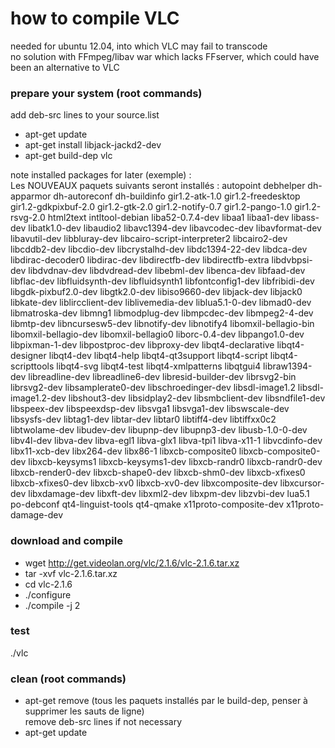 # how to compile VLC
needed for ubuntu 12.04, into which VLC may fail to transcode  
no solution with FFmpeg/libav war which lacks FFserver, which could have been an alternative to VLC


### prepare your system (root commands)
add deb-src lines to your source.list  
- apt-get update  
- apt-get install libjack-jackd2-dev  
- apt-get build-dep vlc

note installed packages for later (exemple) :  
Les NOUVEAUX paquets suivants seront installés :
  autopoint debhelper dh-apparmor dh-autoreconf dh-buildinfo gir1.2-atk-1.0 gir1.2-freedesktop
  gir1.2-gdkpixbuf-2.0 gir1.2-gtk-2.0 gir1.2-notify-0.7 gir1.2-pango-1.0 gir1.2-rsvg-2.0 html2text
  intltool-debian liba52-0.7.4-dev libaa1 libaa1-dev libass-dev libatk1.0-dev libaudio2
  libavc1394-dev libavcodec-dev libavformat-dev libavutil-dev libbluray-dev
  libcairo-script-interpreter2 libcairo2-dev libcddb2-dev libcdio-dev libcrystalhd-dev
  libdc1394-22-dev libdca-dev libdirac-decoder0 libdirac-dev libdirectfb-dev libdirectfb-extra
  libdvbpsi-dev libdvdnav-dev libdvdread-dev libebml-dev libenca-dev libfaad-dev libflac-dev
  libfluidsynth-dev libfluidsynth1 libfontconfig1-dev libfribidi-dev libgdk-pixbuf2.0-dev
  libgtk2.0-dev libiso9660-dev libjack-dev libjack0 libkate-dev liblircclient-dev liblivemedia-dev
  liblua5.1-0-dev libmad0-dev libmatroska-dev libmng1 libmodplug-dev libmpcdec-dev libmpeg2-4-dev
  libmtp-dev libncursesw5-dev libnotify-dev libnotify4 libomxil-bellagio-bin libomxil-bellagio-dev
  libomxil-bellagio0 liborc-0.4-dev libpango1.0-dev libpixman-1-dev libpostproc-dev libproxy-dev
  libqt4-declarative libqt4-designer libqt4-dev libqt4-help libqt4-qt3support libqt4-script
  libqt4-scripttools libqt4-svg libqt4-test libqt4-xmlpatterns libqtgui4 libraw1394-dev
  libreadline-dev libreadline6-dev libresid-builder-dev librsvg2-bin librsvg2-dev
  libsamplerate0-dev libschroedinger-dev libsdl-image1.2 libsdl-image1.2-dev libshout3-dev
  libsidplay2-dev libsmbclient-dev libsndfile1-dev libspeex-dev libspeexdsp-dev libsvga1
  libsvga1-dev libswscale-dev libsysfs-dev libtag1-dev libtar-dev libtar0 libtiff4-dev
  libtiffxx0c2 libtwolame-dev libudev-dev libupnp-dev libupnp3-dev libusb-1.0-0-dev libv4l-dev
  libva-dev libva-egl1 libva-glx1 libva-tpi1 libva-x11-1 libvcdinfo-dev libx11-xcb-dev libx264-dev
  libx86-1 libxcb-composite0 libxcb-composite0-dev libxcb-keysyms1 libxcb-keysyms1-dev
  libxcb-randr0 libxcb-randr0-dev libxcb-render0-dev libxcb-shape0-dev libxcb-shm0-dev
  libxcb-xfixes0 libxcb-xfixes0-dev libxcb-xv0 libxcb-xv0-dev libxcomposite-dev libxcursor-dev
  libxdamage-dev libxft-dev libxml2-dev libxpm-dev libzvbi-dev lua5.1 po-debconf
  qt4-linguist-tools qt4-qmake x11proto-composite-dev x11proto-damage-dev


### download and compile
- wget http://get.videolan.org/vlc/2.1.6/vlc-2.1.6.tar.xz
- tar -xvf vlc-2.1.6.tar.xz
- cd vlc-2.1.6
- ./configure
- ./compile -j 2  


### test
./vlc


### clean (root commands)
- apt-get remove (tous les paquets installés par le build-dep, penser à supprimer les sauts de ligne)  
remove deb-src lines if not necessary  
- apt-get update  

